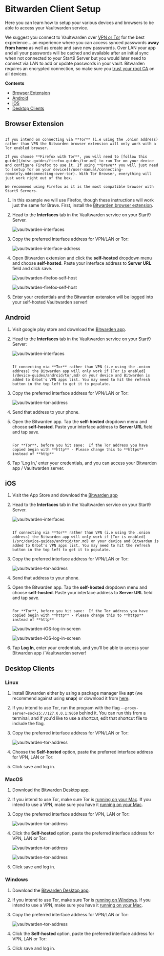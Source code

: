 # Bitwarden Client Setup

Here you can learn how to setup your various devices and browsers to be able to access your Vaultwarden service.

We suggest you connect to Vaultwarden over [VPN or Tor](/user-manual/connecting-remotely.md) for the best experience… an experience where you can access synced passwords **away from home** as well as create and save new passwords. Over LAN your app and all your passwords will be cached and available after an initial sync when not connected to your Start9 Server but you would later need to connect via LAN to add or update passwords in your vault. Bitwarden requires an encrypted connection, so make sure you [trust your root CA](/user-manual/trust-ca.md) on all devices.

**Contents**
- [Browser Extension](#browser-extension)
- [Android](#android)
- [iOS](#ios)
- [Desktop Clients](#desktop-clients)



## Browser Extension

```admonish tip

If you intend on connecting via **Tor** (i.e using the .onion address) rather than VPN the Bitwarden browser extension will only work with a Tor enabled browser.

If you choose **Firefox with Tor**, you will need to [follow this guide](/misc-guides/firefox-guides/tor.md) to run Tor on your device and configure Firefox to use it. If using **Brave** you will just need to [setup Tor on your device](/user-manual/connecting-remotely.md#connecting-over-tor). With Tor Browser, everything will just work right out of the box.

We recommend using Firefox as it is the most compatible browser with Start9 Servers.

```

1. In this example we will use Firefox, though these instructions will work just the same for Brave. First, install the [Bitwarden browser extension](https://addons.mozilla.org/en-US/firefox/addon/bitwarden-password-manager/).  

1. Head to the **Interfaces** tab in the Vaultwarden service on your Start9 Server.

    ![vaultwarden-interfaces](./assets/vaulwarden-interface.png)


1. Copy the preferred interface address for VPN/LAN or Tor:

    ![vaultwarden-interface-address](./assets/vaultwarden-interface-addresses.png)


1. Open Bitwarden extension and click the **self-hosted** dropdown menu and choose **self-hosted**. Paste your interface address to **Server URL** field and click save.

    ![vaultwarden-firefox-self-host](./assets/bitwarden-plugin-1.png)

    ![vaultwarden-firefox-self-host](./assets/bitwarden-plugin-2.png)

1. Enter your credentials and the Bitwarden extension will be logged into your self-hosted Vaultwarden server!



## Android

1. Visit google play store and download the [Bitwarden app](https://play.google.com/store/apps/details?id=com.x8bit.bitwarden).

1. Head to the **Interfaces** tab in the Vaultwarden service on your Start9 Server:

    ![vaultwarden-interfaces](./assets/vaulwarden-interface.png)

    ```admonish tip

    If connecting via **Tor** rather than VPN (i.e using the .onion address) the Bitwarden app will only work if [Tor is enabled](/device-guides/android/tor.md) on your device and Bitwarden is added to Orbot's VPN apps list. You may need to hit the refresh button in the top left to get it to populate.

    ```

1. Copy the preferred interface address for VPN/LAN or Tor:

    ![vaultwarden-tor-address](./assets/vaultwarden-interface-addresses.png)

1. Send that address to your phone.

1. Open the Bitwarden app. Tap the **self-hosted** dropdown menu and choose **self-hosted**. Paste your interface address to **Server URL** field and tap save.

    ```admonish warning
    
    For **Tor**, before you hit save:  If the Tor address you have copied begin with **http** - Please change this to **https** instead of **http**

    ```

1. Tap 'Log In,' enter your credentials, and you can access your Bitwarden app / Vaultwarden server.



## iOS

1. Visit the App Store and download the [Bitwarden app](https://apps.apple.com/app/bitwarden-password-manager/id1137397744)

1. Head to the **Interfaces** tab in the Vaultwarden service on your Start9 Server.

    ![vaultwarden-interfaces](./assets/vaulwarden-interface.png)

    ```admonish tip

    If connecting via **Tor** rather than VPN (i.e using the .onion address) the Bitwarden app will only work if [Tor is enabled](/src/device-guides/android/tor.md) on your device and Bitwarden is added to Orbot's VPN apps list. You may need to hit the refresh button in the top left to get it to populate.

    ```

1. Copy the preferred interface address for VPN/LAN or Tor:

    ![vaultwarden-tor-address](./assets/vaultwarden-interface-addresses.png)


1. Send that address to your phone.

1.  Open the Bitwarden app. Tap the **self-hosted** dropdown menu and choose **self-hosted**. Paste your interface address to **Server URL** field and tap save.

     ```admonish warning
    
    For **Tor**, before you hit save:  If the Tor address you have copied begin with **http** - Please change this to **https** instead of **http**

    ```

    ![vaultwarden-iOS-log-in-screen](./assets/bitwarden-ios-1.png)

    ![vaultwarden-iOS-log-in-screen](./assets/bitwarden-ios-2.png)

1. Tap **Log In**, enter your credentials, and you'll be able to access your Bitwarden app / Vaultwarden server!



## Desktop Clients

### Linux
1. Install Bitwarden either by using a package manager like **apt** (we recommend against using **snap**) or download it from [here](https://bitwarden.com/download/).

1. If you intend to use Tor, run the program with the flag ``--proxy-server=socks5://127.0.0.1:9050`` behind it. You can run this from a terminal, and if you'd like to use a shortcut, edit that shortcut file to include the flag.

1. Copy the preferred interface address for VPN/LAN or Tor:

    ![vaultwarden-tor-address](./assets/vaultwarden-interface-addresses.png)

1. Choose the **Self-hosted** option, paste the preferred interface address for VPN, LAN or Tor:

1. Click save and log in.


### MacOS
1. Download the [Bitwarden Desktop app](https://bitwarden.com/download/).

1. If you intend to use Tor, make sure Tor is [running on your Mac](/device-guides/mac/tor.md). If you intend to use a VPN, make sure you have it [running on your Mac](/device-guides/mac/vpn.md).

1. Copy the preferred interface address for VPN, LAN or Tor:

    ![vaultwarden-tor-address](./assets/vaultwarden-interface-addresses.png)

1. Click the **Self-hosted** option, paste the preferred interface address for VPN, LAN or Tor:

    ![vaultwarden-tor-address](./assets/bitwarden-macos-1.png)

    ![vaultwarden-tor-address](./assets/bitwarden-macos-2.png)

1. Click save and log in. 


### Windows
1. Download the [Bitwarden Desktop app](https://bitwarden.com/download/).

1. If you intend to use Tor, make sure Tor is [running on Windows](/device-guides/windows/tor.md). If you intend to use a VPN, make sure you have it [running on your Mac](/device-guides/windows/vpn.md).

1. Copy the preferred interface address for VPN/LAN or Tor:

    ![vaultwarden-tor-address](./assets/vaultwarden-interface-addresses.png)

1. Click the **Self-hosted** option, paste the preferred interface address for VPN, LAN or Tor:

1. Click save and log in. 